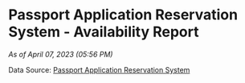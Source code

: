 # Passport Application Reservation System - Availability Report

*As of April 07, 2023 (05:56 PM)*

Data Source: [Passport Application Reservation System](https://eservices.immigration.gov.lk:8443/appointment/pages/reservationApplication.xhtml)